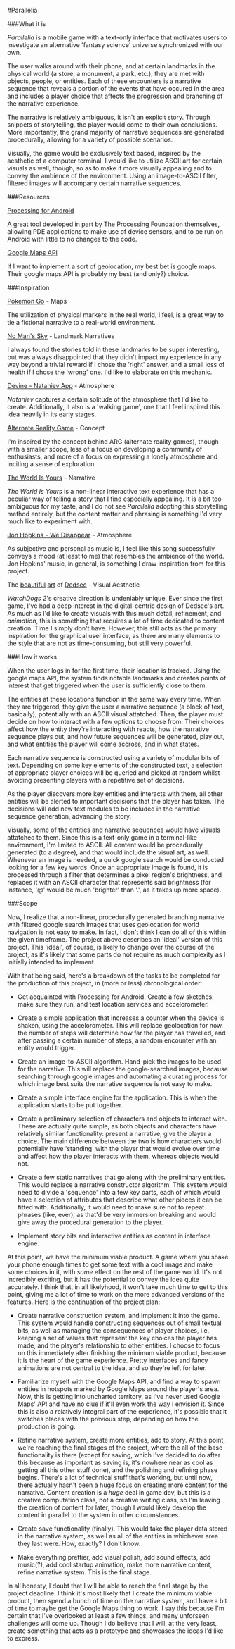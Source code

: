 #Parallelia

###What it is

_Parallelia_ is a mobile game with a text-only interface that motivates users to investigate an alternative 'fantasy science' universe synchronized with our own.

The user walks around with their phone, and at certain landmarks in the physical world (a store, a monument, a park, etc.), they are met with objects, people, or entities. Each of these encounters is a narrative sequence that reveals a portion of the events that have occured in the area and includes a player choice that affects the progression and branching of the narrative experience.

The narrative is relatively ambiguous, it isn't an explicit story. Through snippets of storytelling, the player would come to their own conclusions. More importantly, the grand majority of narrative sequences are generated procedurally, allowing for a variety of possible scenarios.

Visually, the game would be exclusively text based, inspired by the aesthetic of a computer terminal. I would like to utilize ASCII art for certain visuals as well, though, so as to make it more visually appealing and to convey the ambience of the environment. Using an image-to-ASCII filter, filtered images will accompany certain narrative sequences.

###Resources

[Processing for Android](http://android.processing.org/index.html)

A great tool developed in part by The Processing Foundation themselves, allowing PDE applications to make use of device sensors, and to be run on Android with little to no changes to the code.

[Google Maps API](https://developers.google.com/maps/)

If I want to implement a sort of geolocation, my best bet is google maps. Their google maps API is probably my best (and only?) choice.

###Inspiration

[Pokemon Go](https://lh3.googleusercontent.com/dq_t7Is81-gkHYxKfAQ7PuLQBR-Qrte-7S1DsKFZnhaZATpibMSiw3aCrJzYik1x3IV5=h900) - Maps

The utilization of physical markers in the real world, I feel, is a great way to tie a fictional narrative to a real-world environment.

[No Man's Sky](https://cdn0.vox-cdn.com/uploads/chorus_asset/file/6952189/Atlas1a.jpg) - Landmark Narratives

I always found the stories told in these landmarks to be super interesting, but was always disappointed that they didn't impact my experience in any way beyond a trivial reward if I chose the 'right' answer, and a small loss of health if I chose the 'wrong' one. I'd like to elaborate on this mechanic.

[Devine - Nataniev App](https://www.youtube.com/watch?v=DBZCLjsI1bs) - Atmosphere

_Nataniev_ captures a certain solitude of the atmosphere that I'd like to create. Additionally, it also is a 'walking game', one that I feel inspired this idea heavily in its early stages.

[Alternate Reality Game](https://en.wikipedia.org/wiki/Alternate_reality_game) - Concept

I'm inspired by the concept behind ARG (alternate reality games), though with a smaller scope, less of a focus on developing a community of enthusiasts, and more of a focus on expressing a lonely atmosphere and inciting a sense of exploration.

[The World Is Yours](https://preview.c9users.io/sarahlauzon/final-project/final_project/index.html?_c9_id=livepreview3&_c9_host=https%3A%2F%2Fide.c9.io) - Narrative

_The World Is Yours_ is a non-linear interactive text experience that has a peculiar way of telling a story that I find especially appealing. It is a bit too ambiguous for my taste, and I do not see _Parallelia_ adopting this storytelling method entirely, but the content matter and phrasing is something I'd very much like to experiment with.

[Jon Hopkins - We Disappear](https://www.youtube.com/watch?v=wqhCDbagWh8) - Atmosphere

As subjective and personal as music is, I feel like this song successfully conveys a mood (at least to me) that resembles the ambience of the world. Jon Hopkins' music, in general, is something I draw inspiration from for this project.

The [beautiful](https://s-media-cache-ak0.pinimg.com/736x/d4/2d/17/d42d1776fd77f66582758f56cc86ffa5.jpg) [art](http://nerdreactor.com/wp-content/uploads/2014/06/art-of-watch-dogs-6.jpg) of [Dedsec](http://orig08.deviantart.net/d21f/f/2016/166/3/f/dedsec_skull_noise_2_by_junguler-da6cg74.gif) - Visual Aesthetic

_WatchDogs 2_'s creative direction is undeniably unique. Ever since the first game, I've had a deep interest in the digital-centric design of Dedsec's art. As much as I'd like to create visuals with this much detail, refinement, and *animation*, this is something that requires a lot of time dedicated to content creation. Time I simply don't have. However, this still acts as the primary inspiration for the graphical user interface, as there are many elements to the style that are not as time-consuming, but still very powerful.

###How it works

When the user logs in for the first time, their location is tracked. Using the google maps API, the system finds notable landmarks and creates points of interest that get triggered when the user is sufficiently close to them.

The entities at these locations function in the same way every time. When they are triggered, they give the user a narrative sequence (a block of text, basically), potentially with an ASCII visual attatched. Then, the player must decide on how to interact with a few options to choose from. Their choices affect how the entity they're interacting with reacts, how the narrative sequence plays out, and how future sequences will be generated, play out, and what entities the player will come accross, and in what states.

Each narrative sequence is constructed using a variety of modular bits of text. Depending on some key elements of the constructed text, a selection of appropriate player choices will be queried and picked at random whilst avoiding presenting players with a repetitive set of decisions.

As the player discovers more key entities and interacts with them, all other entities will be alerted to important decisions that the player has taken. The decisions will add new text modules to be included in the narrative sequence generation, advancing the story.

Visually, some of the entities and narrative sequences would have visuals attatched to them. Since this is a text-only game in a terminal-like environment, I'm limited to ASCII. All content would be procedurally generated (to a degree), and that would include the visual art, as well. Whenever an image is needed, a quick google search would be conducted looking for a few key words. Once an appropriate image is found, it is processed through a filter that determines a pixel region's brightness, and replaces it with an ASCII character that represents said brightness (for instance, '@' would be much 'brighter' than '.', as it takes up more space).

###Scope

Now, I realize that a non-linear, procedurally generated branching narrative with filtered google search images that uses geolocation for world navigation is not easy to make. In fact, I don't think I can do all of this within the given timeframe. The project above describes an 'ideal' version of this project. This 'ideal', of course, is likely to change over the course of the project, as it's likely that some parts do not require as much complexity as I initially intended to implement.

With that being said, here's a breakdown of the tasks to be completed for the production of this project, in (more or less) chronological order:

- Get acquainted with Processing for Android. Create a few sketches, make sure they run, and test location services and accelorometer.

- Create a simple application that increases a counter when the device is shaken, using the accelorometer. This will replace geolocation for now, the number of steps will determine how far the player has travelled, and after passing a certain number of steps, a random encounter with an entity would trigger.

- Create an image-to-ASCII algorithm. Hand-pick the images to be used for the narrative. This will replace the google-searched images, because searching through google images and automating a curating process for which image best suits the narrative sequence is not easy to make.

- Create a simple interface engine for the application. This is when the application starts to be put together.

- Create a preliminary selection of characters and objects to interact with. These are actually quite simple, as both objects and characters have relatively similar functionality: present a narrative, give the player a choice. The main difference between the two is how characters would potentially have 'standing' with the player that would evolve over time and affect how the player interacts with them, whereas objects would not.

- Create a few static narratives that go along with the preliminary entities. This would replace a narrative constructor algorithm. This system would need to divide a 'sequence' into a few key parts, each of which would have a selection of attributes that describe what other pieces it can be fitted with. Additionally, it would need to make sure not to repeat phrases (like, ever), as that'd be very immersion breaking and would give away the procedural generation to the player.

- Implement story bits and interactive entities as content in interface engine.


At this point, we have the minimum viable product. A game where you shake your phone enough times to get some text with a cool image and make some choices in it, with *some* effect on the rest of the game world. It's not incredibly exciting, but it has the potential to convey the idea quite accurately. I think that, in all likelyhood, it won't take much time to get to this point, giving me a lot of time to work on the more advanced versions of the features. Here is the continuation of the project plan:

- Create narrative construction system, and implement it into the game. This system would handle constructing sequences out of small textual bits, as well as managing the consequences of player choices, i.e. keeping a set of values that represent the key choices the player has made, and the player's relationship to other entities. I choose to focus on this immediately after finishing the minimum viable product, because it is the heart of the game experience. Pretty interfaces and fancy animations are not central to the idea, and so they're left for later.

- Familiarize myself with the Google Maps API, and find a way to spawn entities in hotspots marked by Google Maps around the player's area. Now, this is getting into uncharted territory, as I've never used Google Maps' API and have no clue if it'll even work the way I envision it. Since this is also a relatively integral part of the experience, it's possible that it switches places with the previous step, depending on how the production is going.

- Refine narrative system, create more entities, add to story. At this point, we're reaching the final stages of the project, where the all of the base functionality is there (except for saving, which I've decided to do after this because as important as saving is, it's nowhere near as cool as getting all this other stuff done), and the polishing and refining phase begins. There's a lot of technical stuff that's working, but until now, there actually hasn't been a huge focus on creating more content for the narrative. Content creation is a *huge* deal in game dev, but this is a creative computation class, not a creative writing class, so I'm leaving the creation of content for later, though I would likely develop the content in parallel to the system in other circumstances.

- Create save functionality (finally). This would take the player data stored in the narrative system, as well as all of the entities in whichever area they last were. How, exactly? I don't know.

- Make everything prettier, add visual polish, add sound effects, add music(?), add cool startup animation, make more narrative content, refine narrative system. This is the final stage.


In all honesty, I doubt that I will be able to reach the final stage by the project deadline. I think it's most likely that I create the minimum viable product, then spend a bunch of time on the narrative system, and have a bit of time to maybe get the Google Maps thing to work. I say this because I'm certain that I've overlooked at least a few things, and many unforseen challenges will come up. Though I do believe that I will, at the very least, create something that acts as a prototype and showcases the ideas I'd like to express.